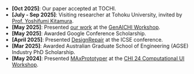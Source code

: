- **[Oct 2025]**: Our paper accepted at TOCHI.
- **[July - Sep 2025]**: Visiting researcher at Tohoku University, invited by [Prof. Yoshifumi Kitamura](https://www.riec.tohoku.ac.jp/~kitamura/).
- **[May 2025]**: Presented [our work](https://arxiv.org/pdf/2503.17620) at the [GenAICHI Workshop](https://generativeaiandhci.github.io/).
- **[May 2025]**: Awarded Google Conference Scholarship.
- **[April 2025]**: Presented [DesignRepair](https://arxiv.org/pdf/2411.01606) at the ICSE conference.
- **[Mar 2025]**: Awarded Australian Graduate School of Engineering (AGSE) Industry PhD Scholarship.
- **[May 2024]**: Presented [MAxPrototyper](https://arxiv.org/abs/2405.07131) at the [CHI 24 Computational UI Workshop](https://sites.google.com/view/computational-uichi24/home).


